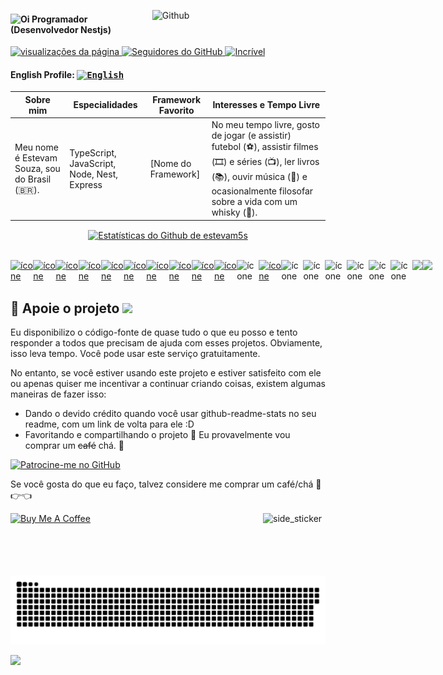 <img width="55%" align="right" alt="Github" src="https://raw.githubusercontent.com/onimur/.github/master/.resources/git-header.svg" /> <h4> <img src="https://emojis.slackmojis.com/emojis/images/1588866973/8934/hellokittydance.gif?1588866973" alt="Oi" width="42" /> Programador (Desenvolvedor Nestjs) </h4> <p align="left"> <a href="https://github.com/estevam5s"> <img src="https://komarev.com/ghpvc/?username=estevam5s" alt="visualizações da página"> </a> <a href="https://github.com/estevam5s?tab=followers"> <img alt="Seguidores do GitHub" src="https://img.shields.io/github/followers/estevam5s?color=green&logo=github"> </a> <a href="https://github.com/abhisheknaiidu/awesome-github-profile-readme"> <img alt="Incrível" src="https://awesome.re/mentioned-badge.svg"> </a> </p>

#### English Profile: <kbd>[<img title="English" alt="English" src="https://img.icons8.com/color/48/000000/usa.png" width="22">](https://github.com/estevam5s/estevam5s/blob/main/README.md)</kbd>

| **Sobre mim**                                 | **Especialidades**                          | **Framework Favorito** | **Interesses e Tempo Livre**                                                                                                                                                                      |
| --------------------------------------------- | ------------------------------------------- | ---------------------- | ------------------------------------------------------------------------------------------------------------------------------------------------------------------------------------------------- |
| Meu nome é Estevam Souza, sou do Brasil (🇧🇷). | TypeScript, JavaScript, Node, Nest, Express | [Nome do Framework]    | No meu tempo livre, gosto de jogar (e assistir) futebol (⚽️), assistir filmes (🎞️) e séries (📺), ler livros (📚), ouvir música (🎵) e ocasionalmente filosofar sobre a vida com um whisky (🍺). |

<p align="center"> <a href="https://github.com/estevam5s"> <img align="center" src="https://streak-stats.demolab.com?user=estevam5s&theme=radical&hide\_border=true&border\_radius=1&date\_format=M%20j%5B%2C%20Y%5D&exclude\_days=Sun%2CMon%2CTue%2CWed%2CThu%2CFri%2CSat&card\_width=756&stroke=C522EB" alt="Estatísticas do Github de estevam5s" /> </a> </p> <br /> <!-- \[!\[My Skills\](https://skillicons.dev/icons?i=nestjs,js,ts,aws,graphql,linux,postgres,reactivex,mongo,express,prisma,docker,apollo,jenkins,pug)\](https://skillicons.dev) --> <div style="display: flex; align-items: flex-start; align: center"> <tr> </td> <td align="center" width="35"> <a href="#macropower-tech"> <img src="https://techstack-generator.vercel.app/graphql-icon.svg" alt="ícone" width="35" height="35" /> </a> </td> <td align="center" width="35"> <a href="#macropower-tech"> <img src="https://techstack-generator.vercel.app/gatsby-icon.svg" alt="ícone" width="35" height="35" /> </a> </td> <td align="center" width="35"> <a href="#macropower-tech"> <img src="https://techstack-generator.vercel.app/jest-icon.svg" alt="ícone" width="35" height="35" /> </a> </td> <td align="center" width="35"> <a href="#macropower-tech"> <img src="https://techstack-generator.vercel.app/prettier-icon.svg" alt="ícone" width="35" height="35" /> </a> </td> <td align="center" width="35"> <a href="#macropower-tech"> <img src="https://techstack-generator.vercel.app/redux-icon.svg" alt="ícone" width="35" height="35" /> </a> </td> <td align="center" width="35"> <a href="#macropower-tech"> <img src="https://techstack-generator.vercel.app/restapi-icon.svg" alt="ícone" width="35" height="35" /> </a> </td> <td align="center" width="35"> <a href="#macropower-tech"> <img src="https://techstack-generator.vercel.app/nginx-icon.svg" alt="ícone" width="35" height="35" /> </a> </td> <td align="center" width="35"> <a href="#macropower-tech"> <img src="https://techstack-generator.vercel.app/react-icon.svg" alt="ícone" width="35" height="35" /> </a> </td> <td align="center" width="35"> <a href="#macropower-tech"> <img src="https://techstack-generator.vercel.app/java-icon.svg" alt="ícone" width="35" height="35" /> </a> </td> <td align="center" width="35"> <a href="#macropower-tech"> <img src="https://techstack-generator.vercel.app/python-icon.svg" alt="ícone" width="35" height="35" /> </a> </td> <td align="center" width="35"> <img src="https://techstack-generator.vercel.app/github-icon.svg" alt="ícone" width="35" height="35" /> </td> <td align="center" width="35"> <a href="#macropower-tech"> <img src="https://techstack-generator.vercel.app/docker-icon.svg" alt="ícone" width="35" height="35" /> </a> </td> <td align="center" width="35"> <img src="https://techstack-generator.vercel.app/js-icon.svg" alt="ícone" width="35" height="35" /> </td> <td align="center" width="35"> <img src="https://techstack-generator.vercel.app/cpp-icon.svg" alt="ícone" width="35" height="35" /> </td> <td align="center" width="35"> <img src="https://techstack-generator.vercel.app/webpack-icon.svg" alt="ícone" width="35" height="35" /> </td> <td align="center" width="35"> <img src="https://techstack-generator.vercel.app/mysql-icon.svg" alt="ícone" width="35" height="35" /> </td> <td align="center" width="35"> <img src="https://techstack-generator.vercel.app/ts-icon.svg" alt="ícone" width="35" height="35" /> </td> <td align="center" width="35"> <img src="https://techstack-generator.vercel.app/aws-icon.svg" alt="ícone" width="35" height="35" /> </td> <td align="center" width="35"> <img src="https://github.com/Anmol-Baranwal/Cool-GIFs-For-GitHub/assets/74038190/de038172-e903-4951-926c-755878deb0b4" width="35"> </td> <td align="center" width="35"> <img src="https://github.com/Anmol-Baranwal/Cool-GIFs-For-GitHub/assets/74038190/398b19b1-9aae-4c1f-8bc0-d172a2c08d68" width="35"> </td> </tr> <tr> </tr> </div>

## :sparkling_heart: Apoie o projeto <img src="https://github.githubassets.com/images/mona-whisper.gif" />

Eu disponibilizo o código-fonte de quase tudo o que eu posso e tento responder a todos que precisam de ajuda com esses projetos. Obviamente, isso leva tempo. Você pode usar este serviço gratuitamente.

No entanto, se você estiver usando este projeto e estiver satisfeito com ele ou apenas quiser me incentivar a continuar criando coisas, existem algumas maneiras de fazer isso:

- Dando o devido crédito quando você usar github-readme-stats no seu readme, com um link de volta para ele :D
- Favoritando e compartilhando o projeto :rocket: Eu provavelmente vou comprar um ~~café~~ chá. :tea:

<a href="https://github.com/sponsors/estevam5s" target="\_blank"><img height="40" alt="Patrocine-me no GitHub" src = "https://img.shields.io/badge/Patrocine-me no GitHub-30363D?style=for-the-badge&logo=GitHub-Sponsors&logoColor=#white"></a>

Se você gosta do que eu faço, talvez considere me comprar um café/chá 🥺👉👈

<a href="https://www.buymeacoffee.com/estevamsl" target="_blank"><img src="https://cdn.buymeacoffee.com/buttons/v2/default-blue.png" alt="Buy Me A Coffee" style="height: 40px !important;width: 145px !important;" ></a> <img align="right" width=100px height=100px alt="side_sticker" src="https://media.giphy.com/media/TEnXkcsHrP4YedChhA/giphy.gif"/>

<p align="center">
  <img src="https://github.com/estevam5s/estevam5s/blob/main/animated/github-contribution-grid-snake-dark.svg" alt="snake"></center>
</p>

![](https://user-images.githubusercontent.com/73097560/115834477-dbab4500-a447-11eb-908a-139a6edaec5c.gif)
